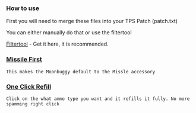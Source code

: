 ### How to use

First you will need to merge these files into your TPS Patch (patch.txt)

You can either manually do that or use the filtertool

[Filtertool](https://www.youtube.com/watch?v=zJ4qI4U_lE0&t=1s/) - Get it here, it is recommended.


### [Missile First](https://raw.githubusercontent.com/BLCM/BLCMods/master/Pre%20Sequel%20Mods/Laxlife/missilefirst.txt)

```
This makes the Moonbuggy default to the Missle accessory
```

### [One Click Refill](https://raw.githubusercontent.com/BLCM/BLCMods/master/Pre%20Sequel%20Mods/Laxlife/oneclickrefill.txt)

```
Click on the what ammo type you want and it refills it fully. No more spamming right click
```

